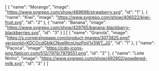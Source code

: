 [
 {
  "name": "Morango",
  "image": "https://www.svgrepo.com/show/489698/strawberry.svg",
  "id": "1"
 },
 {
  "name": "Kiwi",
  "image": "https://www.svgrepo.com/show/406022/kiwi-fruit.svg",
  "id": "2"
 },
 {
  "name": "Banana",
  "image": "https://www.svgrepo.com/show/429765/banana-blackbarry-blackberries.svg",
  "id": "3"
 }
]
[
 {
  "name": "Granola",
  "image": "https://s.cornershopapp.com/product-images/3073825.png?versionId=KDCOcdGbIkCNueWcnUgzPqV1x1lWT_JG",
  "id": "1"
 },
 {
  "name": "Paçoca",
  "image": "https://cdn-icons-png.flaticon.com/512/7979/7979551.png",
  "id": "2"
 },
 {
  "name": "Leite Ninho",
  "image": "https://www.svgrepo.com/show/492902/powdered-milk.svg",
  "id": "3"
 }
]